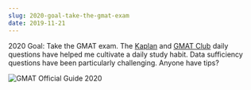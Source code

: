```yaml
---
slug: 2020-goal-take-the-gmat-exam
date: 2019-11-21
---
```


2020 Goal: Take the GMAT exam. The [Kaplan](http://kaplanquizzes.com/gmat/) and [GMAT Club](https://gmatclub.com/blog/category/blog/gmat-tests/) daily questions have helped me cultivate a daily study habit. Data sufficiency questions have been particularly challenging. Anyone have tips?

![GMAT Official Guide 2020](./uploads/2019/ee4a4e5a1a.jpg)